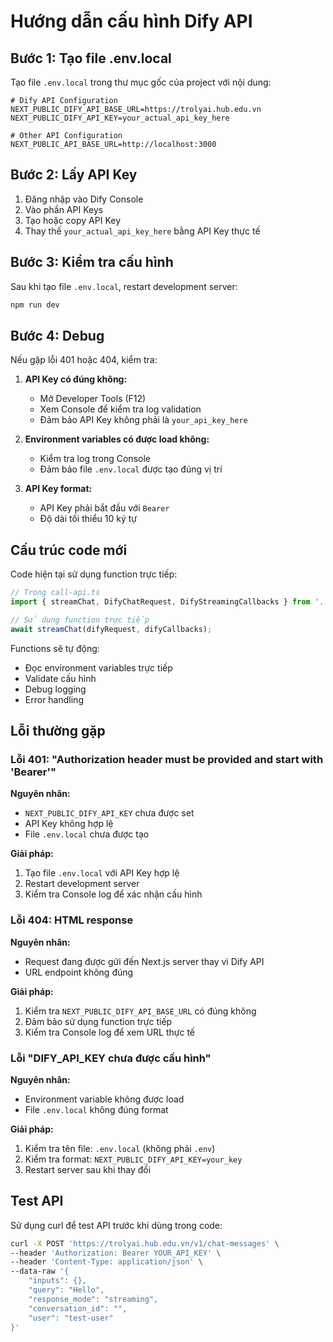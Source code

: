# Hướng dẫn cấu hình Dify API

## Bước 1: Tạo file .env.local

Tạo file `.env.local` trong thư mục gốc của project với nội dung:

```env
# Dify API Configuration
NEXT_PUBLIC_DIFY_API_BASE_URL=https://trolyai.hub.edu.vn
NEXT_PUBLIC_DIFY_API_KEY=your_actual_api_key_here

# Other API Configuration
NEXT_PUBLIC_API_BASE_URL=http://localhost:3000
```

## Bước 2: Lấy API Key

1. Đăng nhập vào Dify Console
2. Vào phần API Keys
3. Tạo hoặc copy API Key
4. Thay thế `your_actual_api_key_here` bằng API Key thực tế

## Bước 3: Kiểm tra cấu hình

Sau khi tạo file `.env.local`, restart development server:

```bash
npm run dev
```

## Bước 4: Debug

Nếu gặp lỗi 401 hoặc 404, kiểm tra:

1. **API Key có đúng không:**
   - Mở Developer Tools (F12)
   - Xem Console để kiểm tra log validation
   - Đảm bảo API Key không phải là `your_api_key_here`

2. **Environment variables có được load không:**
   - Kiểm tra log trong Console
   - Đảm bảo file `.env.local` được tạo đúng vị trí

3. **API Key format:**
   - API Key phải bắt đầu với `Bearer `
   - Độ dài tối thiểu 10 ký tự

## Cấu trúc code mới

Code hiện tại sử dụng function trực tiếp:

```typescript
// Trong call-api.ts
import { streamChat, DifyChatRequest, DifyStreamingCallbacks } from '../../../services/dify/dify-client';

// Sử dụng function trực tiếp
await streamChat(difyRequest, difyCallbacks);
```

Functions sẽ tự động:
- Đọc environment variables trực tiếp
- Validate cấu hình
- Debug logging
- Error handling

## Lỗi thường gặp

### Lỗi 401: "Authorization header must be provided and start with 'Bearer'"

**Nguyên nhân:**
- `NEXT_PUBLIC_DIFY_API_KEY` chưa được set
- API Key không hợp lệ
- File `.env.local` chưa được tạo

**Giải pháp:**
1. Tạo file `.env.local` với API Key hợp lệ
2. Restart development server
3. Kiểm tra Console log để xác nhận cấu hình

### Lỗi 404: HTML response

**Nguyên nhân:**
- Request đang được gửi đến Next.js server thay vì Dify API
- URL endpoint không đúng

**Giải pháp:**
1. Kiểm tra `NEXT_PUBLIC_DIFY_API_BASE_URL` có đúng không
2. Đảm bảo sử dụng function trực tiếp
3. Kiểm tra Console log để xem URL thực tế

### Lỗi "DIFY_API_KEY chưa được cấu hình"

**Nguyên nhân:**
- Environment variable không được load
- File `.env.local` không đúng format

**Giải pháp:**
1. Kiểm tra tên file: `.env.local` (không phải `.env`)
2. Kiểm tra format: `NEXT_PUBLIC_DIFY_API_KEY=your_key`
3. Restart server sau khi thay đổi

## Test API

Sử dụng curl để test API trước khi dùng trong code:

```bash
curl -X POST 'https://trolyai.hub.edu.vn/v1/chat-messages' \
--header 'Authorization: Bearer YOUR_API_KEY' \
--header 'Content-Type: application/json' \
--data-raw '{
    "inputs": {},
    "query": "Hello",
    "response_mode": "streaming",
    "conversation_id": "",
    "user": "test-user"
}'
``` 